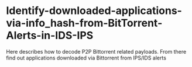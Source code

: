 # Identify-downloaded-applications-via-info_hash-from-BitTorrent-Alerts-in-IDS-IPS
Here describes how to decode P2P Bittorrent related payloads. From there find out applications downloaded via Bittorrent from IPS/IDS alerts
